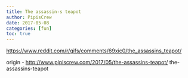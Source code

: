 ```yaml
---
title: The assassin-s teapot
author: PipisCrew
date: 2017-05-08
categories: [fun]
toc: true
---
```


https://www.reddit.com/r/gifs/comments/69xic0/the_assassins_teapot/

origin - http://www.pipiscrew.com/2017/05/the-assassins-teapot/ the-assassins-teapot